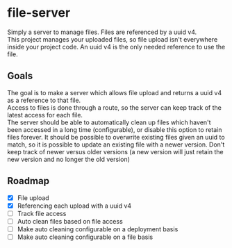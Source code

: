 # file-server
Simply a server to manage files. Files are referenced by a uuid v4.  
This project manages your uploaded files, so file upload isn't everywhere inside your project code.
An uuid v4 is the only needed reference to use the file.

## Goals
The goal is to make a server which allows file upload and returns a uuid v4 as a reference to that file.  
Access to files is done through a route, so the server can keep track of the latest access for each file.  
The server should be able to automatically clean up files which haven't been accessed in a long time (configurable), or disable this option to retain files forever.
It should be possible to overwrite existing files given an uuid to match, so it is possible to update an existing file with a newer version.
Don't keep track of newer versus older versions (a new version will just retain the new version and no longer the old version)

## Roadmap
* [x] File upload
* [x] Referencing each upload with a uuid v4
* [ ] Track file access
* [ ] Auto clean files based on file access
* [ ] Make auto cleaning configurable on a deployment basis
* [ ] Make auto cleaning configurable on a file basis
